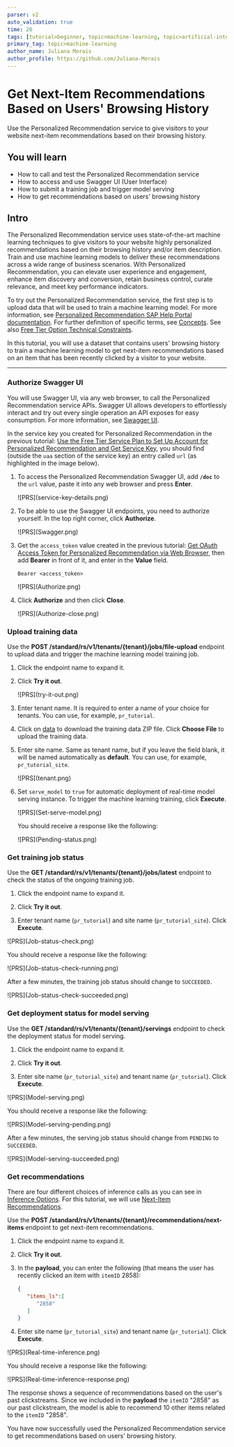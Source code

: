 ```yaml
---
parser: v2
auto_validation: true
time: 20
tags: [tutorial>beginner, topic>machine-learning, topic>artificial-intelligence, topic>cloud, software-product>sap-business-technology-platform, software-product>sap-ai-business-services, software-product>personalized-recommendation, tutorial>free-tier]
primary_tag: topic>machine-learning
author_name: Juliana Morais
author_profile: https://github.com/Juliana-Morais
---
```


# Get Next-Item Recommendations Based on Users' Browsing History
<!-- description --> Use the Personalized Recommendation service to give visitors to your website next-item recommendations based on their browsing history.

## You will learn
  - How to call and test the Personalized Recommendation service
  - How to access and use Swagger UI (User Interface)
  - How to submit a training job and trigger model serving
  - How to get recommendations based on users' browsing history

## Intro
The Personalized Recommendation service uses state-of-the-art machine learning techniques to give visitors to your website highly personalized recommendations based on their browsing history and/or item description. Train and use machine learning models to deliver these recommendations across a wide range of business scenarios. With Personalized Recommendation, you can elevate user experience and engagement, enhance item discovery and conversion, retain business control, curate relevance, and meet key performance indicators.

To try out the Personalized Recommendation service, the first step is to upload data that will be used to train a machine learning model. For more information, see [Personalized Recommendation SAP Help Portal documentation](https://help.sap.com/docs/Personalized_Recommendation). For further definition of specific terms, see [Concepts](https://help.sap.com/docs/Personalized_Recommendation/2c2078b9efa84566ac19d44df9625c65/f7e79f6a86b2407eb135f1ca9905b56f.html). See also [Free Tier Option Technical Constraints](https://help.sap.com/docs/Personalized_Recommendation/2c2078b9efa84566ac19d44df9625c65/fd208e8dcb7f40d1ac377cf26c5720b8.html).

In this tutorial, you will use a dataset that contains users' browsing history to train a machine learning model to get next-item recommendations based on an item that has been recently clicked by a visitor to your website.

---

### Authorize Swagger UI


You will use Swagger UI, via any web browser, to call the Personalized Recommendation service APIs. Swagger UI allows developers to effortlessly interact and try out every single operation an API exposes for easy consumption. For more information, see [Swagger UI](https://swagger.io/tools/swagger-ui/).   

In the service key you created for Personalized Recommendation in the previous tutorial: [Use the Free Tier Service Plan to Set Up Account for Personalized Recommendation and Get Service Key](cp-aibus-pr-booster-free-key), you should find (outside the `uaa` section of the service key) an entry called `url` (as highlighted in the image below).

1. To access the Personalized Recommendation Swagger UI, add **`/doc`** to the `url` value, paste it into any web browser and press **Enter**.

    <!-- border -->![PRS](service-key-details.png)

2. To be able to use the Swagger UI endpoints, you need to authorize yourself. In the top right corner, click **Authorize**.

    <!-- border -->![PRS](Swagger.png)

3. Get the `access_token` value created in the previous tutorial: [Get OAuth Access Token for Personalized Recommendation via Web Browser](cp-aibus-pr-web-oauth-token), then add **Bearer** in front of it, and enter in the **Value** field.

    ```
    Bearer <access_token>
    ```

    <!-- border -->![PRS](Authorize.png)

4. Click **Authorize** and then click **Close**.

    <!-- border -->![PRS](Authorize-close.png)




### Upload training data


Use the **POST /standard/rs/v1/tenants/{tenant}/jobs/file-upload** endpoint to upload data and trigger the machine learning model training job.

1. Click the endpoint name to expand it.

2. Click **Try it out**.

    <!-- border -->![PRS](try-it-out.png)

3. Enter tenant name. It is required to enter a name of your choice for tenants. You can use, for example, `pr_tutorial`.

4. Click on [data](https://help.sap.com/doc/72f40f2a9a664f458cc8643c9d754645/SHIP/en-US/) to download the training data ZIP file. Click **Choose File** to upload the training data.

5. Enter site name. Same as tenant name, but if you leave the field blank, it will be named automatically as **default**. You can use, for example, `pr_tutorial_site`.

    <!-- border -->![PRS](tenant.png)

6. Set `serve_model` to `true` for automatic deployment of real-time model serving instance. To trigger the machine learning training, click **Execute**.

    <!-- border -->![PRS](Set-serve-model.png)

    You should receive a response like the following:

    <!-- border -->![PRS](Pending-status.png)



### Get training job status


Use the **GET /standard/rs/v1/tenants/{tenant}/jobs/latest** endpoint to check the status of the ongoing training job.

1. Click the endpoint name to expand it.

2. Click **Try it out**.

3. Enter tenant name (`pr_tutorial`) and site name (`pr_tutorial_site`). Click **Execute**.

<!-- border -->![PRS](Job-status-check.png)

You should receive a response like the following:

<!-- border -->![PRS](Job-status-check-running.png)

After a few minutes, the training job status should change to `SUCCEEDED`.

<!-- border -->![PRS](Job-status-check-succeeded.png)



### Get deployment status for model serving


Use the **GET /standard/rs/v1/tenants/{tenant}/servings** endpoint to check the deployment status for model serving.

1. Click the endpoint name to expand it.

2. Click **Try it out**.

3. Enter site name (`pr_tutorial_site`) and tenant name (`pr_tutorial`). Click **Execute**.

<!-- border -->![PRS](Model-serving.png)

You should receive a response like the following:

<!-- border -->![PRS](Model-serving-pending.png)

After a few minutes, the serving job status should change from `PENDING` to `SUCCEEDED`.

<!-- border -->![PRS](Model-serving-succeeded.png)



### Get recommendations


There are four different choices of inference calls as you can see in [Inference Options](https://help.sap.com/docs/Personalized_Recommendation/2c2078b9efa84566ac19d44df9625c65/8da4bc50e07f43f497da30833f6aea5e.html). For this tutorial, we will use [Next-Item Recommendations](https://help.sap.com/docs/Personalized_Recommendation/2c2078b9efa84566ac19d44df9625c65/e24aff359e6645d0b758d15143ec4ddc.html).

Use the **POST /standard/rs/v1/tenants/{tenant}/recommendations/next-items** endpoint to get next-item recommendations.

1. Click the endpoint name to expand it.

2. Click **Try it out**.

3. In the **payload**, you can enter the following (that means the user has recently clicked an item with `itemID` 2858):

    ```JSON
    {
       "items_ls":[
          "2858"
       ]
    }
    ```

4. Enter site name (`pr_tutorial_site`) and tenant name (`pr_tutorial`). Click **Execute**.

<!-- border -->![PRS](Real-time-inference.png)

You should receive a response like the following:

<!-- border -->![PRS](Real-time-inference-response.png)

The response shows a sequence of recommendations based on the user's past clickstreams. Since we included in the **payload** the `itemID` "2858" as our past clickstream, the model is able to recommend 10 other items related to the `itemID` "2858".  

You have now successfully used the Personalized Recommendation service to get recommendations based on users' browsing history.

